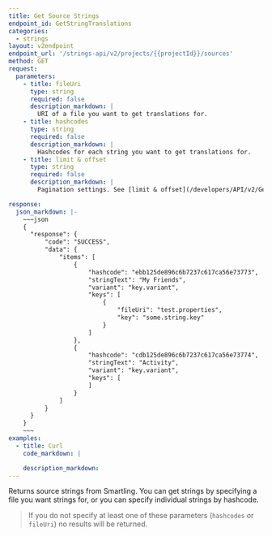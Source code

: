 ```yaml
---
title: Get Source Strings
endpoint_id: GetStringTranslations
categories:
  - strings
layout: v2endpoint
endpoint_url: '/strings-api/v2/projects/{{projectId}}/sources'
method: GET
request:
  parameters:
    - title: fileUri
      type: string
      required: false
      description_markdown: |
        URI of a file you want to get translations for.
    - title: hashcodes
      type: string
      required: false
      description_markdown: |
        Hashcodes for each string you want to get translations for.
    - title: limit & offset
      type: string
      required: false
      description_markdown: |
        Pagination settings. See [limit & offset](/developers/API/v2/General-Information/Limit-and-Offset/) for more. By default returns will be limited to 500 per request. This is also the maximum allowed value. You can set smaller return sizes by setting `limit` to a value less than `500`.

response:
  json_markdown: |-
    ~~~json
    {
      "response": {
          "code": "SUCCESS",
          "data": {
              "items": [
                  {
                      "hashcode": "ebb125de896c6b7237c617ca56e73773",
                      "stringText": "My Friends",
                      "variant": "key.variant",
                      "keys": [
                          {
                              "fileUri": "test.properties",
                              "key": "some.string.key"
                          }
                      ]
                  },
                  {
                      "hashcode": "cdb125de896c6b7237c617ca56e73774",
                      "stringText": "Activity",
                      "variant": "key.variant",
                      "keys": [
                      ]
                  }
              ]
          }
      }
    }
    ~~~
examples:
  - title: Curl
    code_markdown: |

    description_markdown:
---
```


Returns source strings from Smartling. You can get strings by specifying a file you want strings for, or you can specify individual strings by hashcode. 

> If you do not specify at least one of these parameters (`hashcodes` or `fileUri`) no results will be returned.